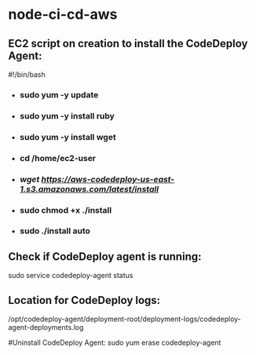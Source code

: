 # node-ci-cd-aws

## EC2 script on creation to install the CodeDeploy Agent: 

#!/bin/bash
- ### sudo yum -y update
- ### sudo yum -y install ruby
- ### sudo yum -y install wget
- ### cd /home/ec2-user
- ### _wget https://aws-codedeploy-us-east-1.s3.amazonaws.com/latest/install_
- ### sudo chmod +x ./install
- ### sudo ./install auto

## Check if CodeDeploy agent is running:
sudo service codedeploy-agent status

## Location for CodeDeploy logs:
/opt/codedeploy-agent/deployment-root/deployment-logs/codedeploy-agent-deployments.log

#Uninstall CodeDeploy Agent:
sudo yum erase codedeploy-agent
